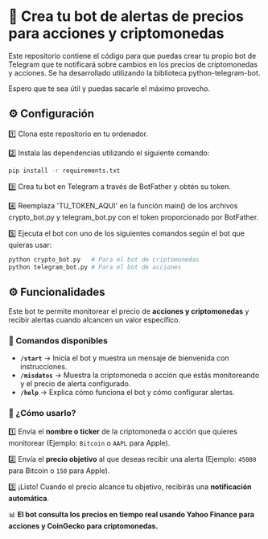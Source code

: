 # 🚀 Crea tu bot de alertas de precios para acciones y criptomonedas
Este repositorio contiene el código para que puedas crear tu propio bot de Telegram que te notificará sobre cambios en los precios de criptomonedas y acciones. Se ha desarrollado utilizando la biblioteca python-telegram-bot.

Espero que te sea útil y puedas sacarle el máximo provecho.

## ⚙️ Configuración
1️⃣ Clona este repositorio en tu ordenador.

2️⃣ Instala las dependencias utilizando el siguiente comando:

```bash
pip install -r requirements.txt
```
3️⃣ Crea tu bot en Telegram a través de BotFather y obtén su token.

4️⃣ Reemplaza 'TU_TOKEN_AQUI' en la función main() de los archivos crypto_bot.py y telegram_bot.py con el token proporcionado por BotFather.

5️⃣ Ejecuta el bot con uno de los siguientes comandos según el bot que quieras usar:

```bash
python crypto_bot.py   # Para el bot de criptomonedas  
python telegram_bot.py # Para el bot de acciones  
```
## ⚙️ Funcionalidades  

Este bot te permite monitorear el precio de **acciones y criptomonedas** y recibir alertas cuando alcancen un valor específico.  

### 📌 Comandos disponibles  

- **`/start`** → Inicia el bot y muestra un mensaje de bienvenida con instrucciones.  
- **`/misdatos`** → Muestra la criptomoneda o acción que estás monitoreando y el precio de alerta configurado.  
- **`/help`** → Explica cómo funciona el bot y cómo configurar alertas.  

### 🚀 ¿Cómo usarlo?  
1️⃣ Envía el **nombre o ticker** de la criptomoneda o acción que quieres monitorear (Ejemplo: `Bitcoin` o `AAPL` para Apple).  

2️⃣ Envía el **precio objetivo** al que deseas recibir una alerta (Ejemplo: `45000` para Bitcoin o `150` para Apple).  

3️⃣ ¡Listo! Cuando el precio alcance tu objetivo, recibirás una **notificación automática**.  

📊 **El bot consulta los precios en tiempo real usando Yahoo Finance para acciones y CoinGecko para criptomonedas.**
